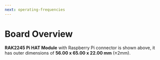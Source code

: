 ```yaml
---
next: operating-frequencies
---
```


# Board Overview

<rk-img
  src="/assets/images/datasheet/rak2245-pihat/rak2245-dimensions.jpg"
  width="100%"
  figure-number="1"
  caption="RAK2245 Pi Hat Dimensions"
/>

**RAK2245 Pi HAT Module** with Raspberry Pi connector is shown above, it has outer dimensions of **56.00 x 65.00 x 22.00 mm** (±2mm).

